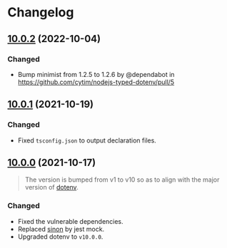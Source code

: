 # Changelog

## [10.0.2](https://github.com/cytim/nodejs-typed-dotenv/compare/v10.0.1...v10.0.2) (2022-10-04)

### Changed

- Bump minimist from 1.2.5 to 1.2.6 by @dependabot in https://github.com/cytim/nodejs-typed-dotenv/pull/5

## [10.0.1](https://github.com/cytim/nodejs-typed-dotenv/compare/v10.0.0...v10.0.1) (2021-10-19)

### Changed

- Fixed `tsconfig.json` to output declaration files.

## [10.0.0](https://github.com/cytim/nodejs-typed-dotenv/compare/v1.2.1...v10.0.0) (2021-10-17)

> The version is bumped from v1 to v10 so as to align with the major version of [dotenv](https://github.com/motdotla/dotenv/).

### Changed

- Fixed the vulnerable dependencies.
- Replaced [sinon](https://sinonjs.org/) by jest mock.
- Upgraded dotenv to `v10.0.0`.

